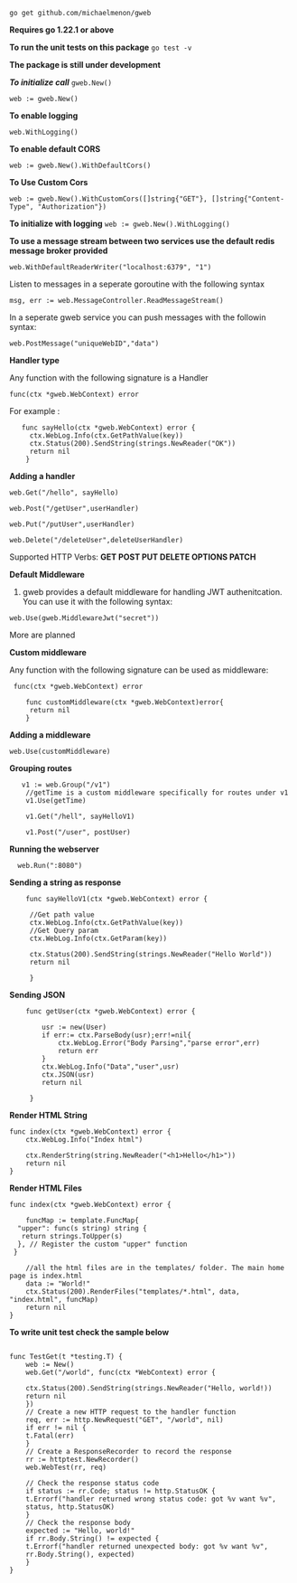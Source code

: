 
`go get github.com/michaelmenon/gweb`

**Requires go 1.22.1 or above**

**To run the unit tests on this package**
``go test -v``

**The package is still under development**

***To initialize call*** `gweb.New()`

    web := gweb.New()

**To enable logging**

    web.WithLogging()

**To enable default CORS**

`web := gweb.New().WithDefaultCors()`

**To Use Custom Cors**

`web := gweb.New().WithCustomCors([]string{"GET"}, []string{"Content-Type", "Authorization"})`

**To initialize with logging**
`web := gweb.New().WithLogging()`

**To use a message stream between two services use the default redis message broker provided**

    web.WithDefaultReaderWriter("localhost:6379", "1")

Listen to messages in a seperate goroutine with the following syntax

    msg, err := web.MessageController.ReadMessageStream()

In a seperate gweb service you can push messages with the followin syntax:

    web.PostMessage("uniqueWebID","data")

**Handler type**

Any function with the following signature is a Handler

    func(ctx *gweb.WebContext) error

For example :

       func sayHello(ctx *gweb.WebContext) error {
         ctx.WebLog.Info(ctx.GetPathValue(key))
         ctx.Status(200).SendString(strings.NewReader("OK"))
         return nil
        }

**Adding a handler**

`web.Get("/hello", sayHello)`

`web.Post("/getUser",userHandler)`

`web.Put("/putUser",userHandler)`

`web.Delete("/deleteUser",deleteUserHandler)`

Supported HTTP Verbs:
**GET POST PUT DELETE OPTIONS PATCH**

**Default Middleware**

1. gweb provides a default middleware for handling JWT authenitcation. You can use it with the following syntax:

`web.Use(gweb.MiddlewareJwt("secret"))`

More are planned

**Custom middleware**

Any function with the following signature can be used as middleware:

     func(ctx *gweb.WebContext) error
    
        func customMiddleware(ctx *gweb.WebContext)error{
         return nil
        }

**Adding a middleware**

    web.Use(customMiddleware)

**Grouping routes**

       v1 := web.Group("/v1")
        //getTime is a custom middleware specifically for routes under v1
        v1.Use(getTime)
        
        v1.Get("/hell", sayHelloV1)
        
        v1.Post("/user", postUser)

**Running the webserver**

      web.Run(":8080")

**Sending a string as response**

```
    func sayHelloV1(ctx *gweb.WebContext) error {
    
     //Get path value
     ctx.WebLog.Info(ctx.GetPathValue(key))
     //Get Query param
     ctx.WebLog.Info(ctx.GetParam(key))

     ctx.Status(200).SendString(strings.NewReader("Hello World")) 
     return nil
    
     }
```

**Sending JSON**

```
    func getUser(ctx *gweb.WebContext) error {
    
        usr := new(User)
        if err:= ctx.ParseBody(usr);err!=nil{
            ctx.WebLog.Error("Body Parsing","parse error",err)
            return err
        }
        ctx.WebLog.Info("Data","user",usr)
        ctx.JSON(usr)
        return nil
    
     }
```

**Render HTML String**

```
func index(ctx *gweb.WebContext) error {
    ctx.WebLog.Info("Index html")

    ctx.RenderString(string.NewReader("<h1>Hello</h1>"))
    return nil
}
```

**Render HTML Files**

```
func index(ctx *gweb.WebContext) error {
    
    funcMap := template.FuncMap{
  "upper": func(s string) string {
   return strings.ToUpper(s)
  }, // Register the custom "upper" function
 }

    //all the html files are in the templates/ folder. The main home page is index.html
    data := "World!"
    ctx.Status(200).RenderFiles("templates/*.html", data, "index.html", funcMap)
    return nil
}
```

**To write unit test check the sample below**

```

func TestGet(t *testing.T) {
    web := New()
    web.Get("/world", func(ctx *WebContext) error {

    ctx.Status(200).SendString(strings.NewReader("Hello, world!))
    return nil
    })
    // Create a new HTTP request to the handler function
    req, err := http.NewRequest("GET", "/world", nil)
    if err != nil {
    t.Fatal(err)
    }
    // Create a ResponseRecorder to record the response
    rr := httptest.NewRecorder()
    web.WebTest(rr, req)
    
    // Check the response status code
    if status := rr.Code; status != http.StatusOK {
    t.Errorf("handler returned wrong status code: got %v want %v",
    status, http.StatusOK)
    }
    // Check the response body
    expected := "Hello, world!"
    if rr.Body.String() != expected {
    t.Errorf("handler returned unexpected body: got %v want %v",
    rr.Body.String(), expected)
    }
}

```
